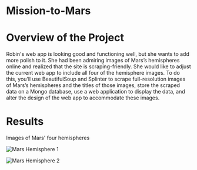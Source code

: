 # Mission-to-Mars


# Overview of the Project

Robin's web app is looking good and functioning well, but she wants to add more polish to it. She had been admiring images of Mars’s hemispheres online and realized that the site is scraping-friendly. She would like to adjust the current web app to include all four of the hemisphere images. To do this, you’ll use BeautifulSoup and Splinter to scrape full-resolution images of Mars’s hemispheres and the titles of those images, store the scraped data on a Mongo database, use a web application to display the data, and alter the design of the web app to accommodate these images.



# Results

Images of Mars' four hemispheres




![Mars Hemisphere 1](https://user-images.githubusercontent.com/101373142/169673108-d137e280-fc36-4787-8d2b-3527b0dcc6bd.png)





![Mars Hemisphere 2](https://user-images.githubusercontent.com/101373142/169673115-5d3b793a-5a3b-4e70-9fc3-a3b255691e7c.png)
